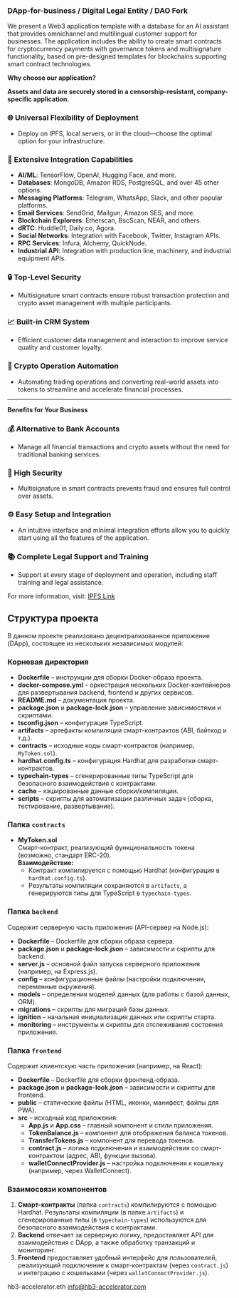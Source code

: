 
### DApp-for-business / Digital Legal Entity / DAO Fork ###

We present a Web3 application template with a database for an AI assistant that provides omnichannel and multilingual customer support for businesses. The application includes the ability to create smart contracts for cryptocurrency payments with governance tokens and multisignature functionality, based on pre-designed templates for blockchains supporting smart contract technologies.

**Why choose our application?**

**Assets and data are securely stored in a censorship-resistant, company-specific application.**

### 🌐 Universal Flexibility of Deployment
- Deploy on IPFS, local servers, or in the cloud—choose the optimal option for your infrastructure.

### 🔗 Extensive Integration Capabilities
- **AI/ML**: TensorFlow, OpenAI, Hugging Face, and more.
- **Databases**: MongoDB, Amazon RDS, PostgreSQL, and over 45 other options.
- **Messaging Platforms**: Telegram, WhatsApp, Slack, and other popular platforms.
- **Email Services**: SendGrid, Mailgun, Amazon SES, and more.
- **Blockchain Explorers**: Etherscan, BscScan, NEAR, and others.
- **dRTC**: Huddle01, Daily.co, Agora.
- **Social Networks**: Integration with Facebook, Twitter, Instagram APIs.
- **RPC Services**: Infura, Alchemy, QuickNode.
- **Industrial API**: Integration with production line, machinery, and industrial equipment APIs.

### 🔒 Top-Level Security
- Multisignature smart contracts ensure robust transaction protection and crypto asset management with multiple participants.

### 📈 Built-in CRM System
- Efficient customer data management and interaction to improve service quality and customer loyalty.

### 🔄 Crypto Operation Automation
- Automating trading operations and converting real-world assets into tokens to streamline and accelerate financial processes.

---

**Benefits for Your Business**

### 💰 Alternative to Bank Accounts
- Manage all financial transactions and crypto assets without the need for traditional banking services.

### 🔐 High Security
- Multisignature in smart contracts prevents fraud and ensures full control over assets.

### ⚙️ Easy Setup and Integration
- An intuitive interface and minimal integration efforts allow you to quickly start using all the features of the application.

### 📚 Complete Legal Support and Training
- Support at every stage of deployment and operation, including staff training and legal assistance.

For more information, visit: [IPFS Link](https://ipfs.io/ipfs/QmTsJW1X2gBeRvjbf6Rp9nBTcSNvPmg3FiT2v89GCTnbMM/)

## Структура проекта

В данном проекте реализовано децентрализованное приложение (DApp), состоящее из нескольких независимых модулей:

### Корневая директория

- **Dockerfile** – инструкции для сборки Docker-образа проекта.
- **docker-compose.yml** – оркестрация нескольких Docker-контейнеров для развертывания backend, frontend и других сервисов.
- **README.md** – документация проекта.
- **package.json** и **package-lock.json** – управление зависимостями и скриптами.
- **tsconfig.json** – конфигурация TypeScript.
- **artifacts** – артефакты компиляции смарт-контрактов (ABI, байткод и т.д.).
- **contracts** – исходные коды смарт-контрактов (например, `MyToken.sol`).
- **hardhat.config.ts** – конфигурация Hardhat для разработки смарт-контрактов.
- **typechain-types** – сгенерированные типы TypeScript для безопасного взаимодействия с контрактами.
- **cache** – кэшированные данные сборки/компиляции.
- **scripts** – скрипты для автоматизации различных задач (сборка, тестирование, развертывание).

### Папка `contracts`

- **MyToken.sol**  
  Смарт-контракт, реализующий функциональность токена (возможно, стандарт ERC-20).  
  **Взаимодействие:**  
  - Контракт компилируется с помощью Hardhat (конфигурация в `hardhat.config.ts`).
  - Результаты компиляции сохраняются в `artifacts`, а генерируются типы для TypeScript в `typechain-types`.

### Папка `backend`

Содержит серверную часть приложения (API-сервер на Node.js):

- **Dockerfile** – Dockerfile для сборки образа сервера.
- **package.json** и **package-lock.json** – зависимости и скрипты для backend.
- **server.js** – основной файл запуска серверного приложения (например, на Express.js).
- **config** – конфигурационные файлы (настройки подключения, переменные окружения).
- **models** – определения моделей данных (для работы с базой данных, ORM).
- **migrations** – скрипты для миграций базы данных.
- **ignition** – начальная инициализация данных или скрипты старта.
- **monitoring** – инструменты и скрипты для отслеживания состояния приложения.

### Папка `frontend`

Содержит клиентскую часть приложения (например, на React):

- **Dockerfile** – Dockerfile для сборки фронтенд-образа.
- **package.json** и **package-lock.json** – зависимости и скрипты для frontend.
- **public** – статические файлы (HTML, иконки, манифест, файлы для PWA).
- **src** – исходный код приложения:
  - **App.js** и **App.css** – главный компонент и стили приложения.
  - **TokenBalance.js** – компонент для отображения баланса токенов.
  - **TransferTokens.js** – компонент для перевода токенов.
  - **contract.js** – логика подключения и взаимодействия со смарт-контрактом (адрес, ABI, функции вызова).
  - **walletConnectProvider.js** – настройка подключения к кошельку (например, через WalletConnect).

### Взаимосвязи компонентов

1. **Смарт-контракты** (папка `contracts`) компилируются с помощью Hardhat. Результаты компиляции (в папке `artifacts`) и сгенерированные типы (в `typechain-types`) используются для безопасного взаимодействия с контрактами.
2. **Backend** отвечает за серверную логику, предоставляет API для взаимодействия с DApp, а также обработку транзакций и мониторинг.
3. **Frontend** предоставляет удобный интерфейс для пользователей, реализующий подключение к смарт-контрактам (через `contract.js`) и интеграцию с кошельками (через `walletConnectProvider.js`).

hb3-accelerator.eth
info@hb3-accelerator.com